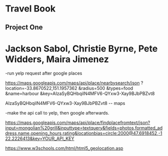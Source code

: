 # Travel Book

## Project One

# Jackson Sabol, Christie Byrne, Pete Widders, Maira Jimenez


-run yelp request after google places

https://maps.googleapis.com/maps/api/place/nearbysearch/json
  ?location=-33.8670522,151.1957362
  &radius=500
  &types=food
  &name=harbour
  &key=AIzaSyBQHbqilN4MFV6-QYxw3-Xay9BJbPBZvt8

  AIzaSyBQHbqilN4MFV6-QYxw3-Xay9BJbPBZvt8 -- maps

-make the api call to yelp, then google afterwards.


https://maps.googleapis.com/maps/api/place/findplacefromtext/json?input=mongolian%20grill&inputtype=textquery&fields=photos,formatted_address,name,opening_hours,rating&locationbias=circle:2000@47.6918452,-122.2226413&key=YOUR_API_KEY

https://www.w3schools.com/html/html5_geolocation.asp
